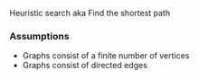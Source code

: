 Heuristic search aka Find the shortest path

### Assumptions

- Graphs consist of a finite number of vertices
- Graphs consist of directed edges
